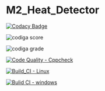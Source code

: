 # M2_Heat_Detector

[![Codacy Badge](https://app.codacy.com/project/badge/Grade/445f3557b7d048a79c89d1f34333aa96)](https://www.codacy.com/gh/MuralaJohnselvaraj/-M2_Heat_Detector/dashboard?utm_source=github.com&amp;utm_medium=referral&amp;utm_content=MuralaJohnselvaraj/-M2_Heat_Detector&amp;utm_campaign=Badge_Grade)

![codiga score](https://api.codiga.io/project/33019/score/svg)

![codiga grade](https://api.codiga.io/project/33019/status/svg)

[![Code Quality - Cppcheck](https://github.com/MuralaJohnselvaraj/M2_Heat_Detector/actions/workflows/cpp.yml/badge.svg)](https://github.com/MuralaJohnselvaraj/M2_Heat_Detector/actions/workflows/cpp.yml)

[![Build_CI - Linux](https://github.com/MuralaJohnselvaraj/M2_Heat_Detector/actions/workflows/Linux.yml/badge.svg)](https://github.com/MuralaJohnselvaraj/M2_Heat_Detector/actions/workflows/Linux.yml)

[![Bulid CI - windows](https://github.com/MuralaJohnselvaraj/M2_Heat_Detector/actions/workflows/Windows.yml/badge.svg)](https://github.com/MuralaJohnselvaraj/M2_Heat_Detector/actions/workflows/Windows.yml)

